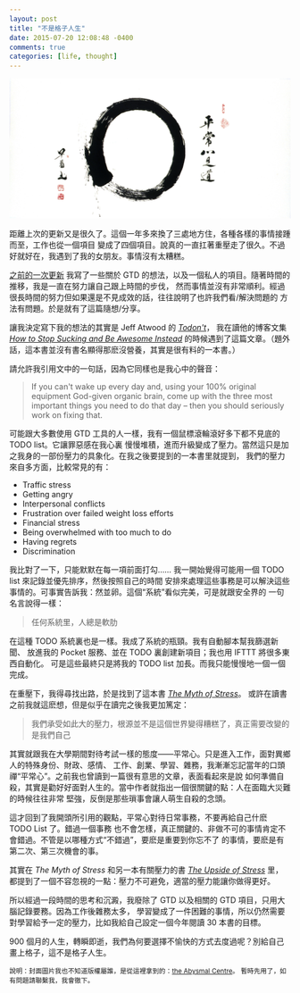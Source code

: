 ```yaml
---
layout: post
title: "不是格子人生"
date: 2015-07-20 12:08:48 -0400
comments: true
categories: [life, thought]
---
```


![](/images/20150720/zen.jpeg)

距離上次的更新又是很久了。這個一年多來換了三處地方住，各種各樣的事情接踵而至，工作也從一個項目
變成了四個項目。說真的一直扛著重壓走了很久。不過好就好在，我遇到了我的女朋友。事情沒有太糟糕。

[之前的一次更新](/blog/life/hack/productivity/2014/09/01/900-months/)
我寫了一些關於 GTD 的想法，以及一個私人的項目。隨著時間的推移，我是一直在努力讓自己跟上時間的步伐，
然而事情並沒有非常順利。經過很長時間的努力但如果還是不見成效的話，往往說明了也許我們看/解決問題的
方法有問題。於是就有了這篇隨想/分享。

<!--more-->

讓我決定寫下我的想法的其實是 Jeff Atwood 的 [_Todon't_](http://blog.codinghorror.com/todont/)，
我在讀他的博客文集
[_How to Stop Sucking and Be Awesome Instead_](http://www.amazon.com/How-Stop-Sucking-Awesome-Instead-ebook/dp/B00BU3KPQU)
的時候遇到了這篇文章。（題外話，這本書並沒有書名顯得那麽沒營養，其實是很有料的一本書。）

請允許我引用文中的一句話，因為它同樣也是我心中的聲音：

> If you can't wake up every day and, using your 100% original equipment God-given organic brain, come up with the three most important things you need to do that day – then you should seriously work on fixing that.

可能跟大多數使用 GTD 工具的人一樣，我有一個鼠標滾輪滾好多下都不見底的 TODO list。它讓罪惡感在我心裏
慢慢堆積，進而升級變成了壓力。當然這只是加之我身的一部份壓力的具象化。在我之後要提到的一本書里就提到，
我們的壓力來自多方面，比較常見的有：

- Traffic stress
- Getting angry
- Interpersonal conflicts
- Frustration over failed weight loss efforts
- Financial stress
- Being overwhelmed with too much to do
- Having regrets
- Discrimination

我比對了一下，只能默默在每一項前面打勾……
我一開始覺得可能用一個 TODO list 來記錄並優先排序，然後按照自己的時間
安排來處理這些事務是可以解決這些事情的。可事實告訴我：然並卵。這個“系統”看似完美，可是就跟安全界的
一句名言說得一樣：

> 任何系統里，人總是軟肋

在這種 TODO 系統裏也是一樣。我成了系統的瓶頸。我有自動腳本幫我篩選新聞、
放進我的 Pocket 服務、並在 TODO 裏創建新項目；我也用 IFTTT 將很多東西自動化。
可是這些最終只是將我的 TODO list 加長。而我只能慢慢地一個一個完成。

在重壓下，我得尋找出路，於是找到了這本書 [_The Myth of Stress_](http://www.amazon.com/The-Myth-Stress-Happier-Healthier/dp/1439159459)。
或許在讀書之前我就這麽想，但是似乎在讀完之後我更加篤定：

> 我們承受如此大的壓力，根源並不是這個世界變得糟糕了，真正需要改變的是我們自己

其實就跟我在大學期間對待考試一樣的態度——平常心。只是進入工作，面對異鄉人的特殊身份、財政、感情、
工作、創業、學習、雜務，我漸漸忘記當年的口頭禪“平常心”。之前我也曾讀到一篇很有意思的文章，表面看起來是說
如何準備自殺，其實是勸好好面對人生的。當中作者就指出一個很關鍵的點：人在面臨大災難的時候往往非常
堅強，反倒是那些瑣事會讓人萌生自殺的念頭。

這才回到了我開頭所引用的觀點，平常心對待日常事務，不要再給自己什麽 TODO List 了。錯過一個事務
也不會怎樣，真正關鍵的、非做不可的事情肯定不會錯過。不管是以哪種方式“不錯過”，要麽是重要到你忘不了
的事情，要麽是有第二次、第三次機會的事。

其實在 _The Myth of Stress_ 和另一本有關壓力的書 [_The Upside of Stress_](http://www.amazon.com/The-Upside-Stress-Why-Good/dp/1583335617) 里，
都提到了一個不容忽視的一點：壓力不可避免，適當的壓力能讓你做得更好。

所以經過一段時間的思考和沉澱，我廢除了 GTD 以及相關的 GTD 項目，只用大腦記錄要務。因為工作後雜務太多，
學習變成了一件困難的事情，所以仍然需要對學習給予一定的壓力，比如我給自己設定一個今年閱讀 30 本書的目標。

900 個月的人生，轉瞬即逝，我們為何要選擇不愉快的方式去度過呢？別給自己畫上格子，這不是格子人生。

<small>說明：封面圖片我也不知道版權屬誰，是從這裡拿到的：[the Abysmal Centre](https://theabysmal.wordpress.com/tag/zen-mind-beginners-mind/)。
暫時先用了，如有問題請聯繫我，我會徹下。</small>
